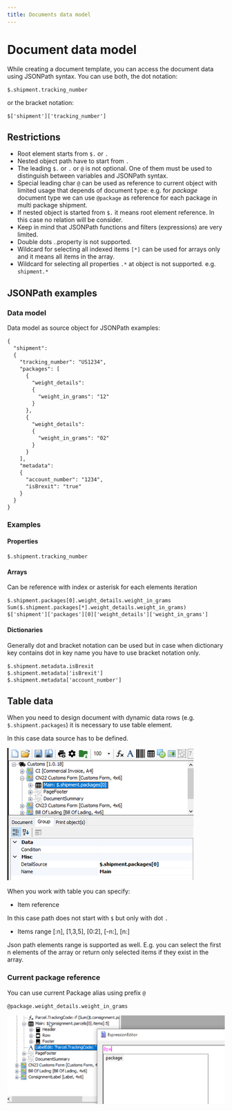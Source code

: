 ```yaml
---
title: Documents data model
---
```


# Document data model

While creating a document template, you can access the document data using JSONPath syntax. You can use both, the dot notation:

```code
$.shipment.tracking_number
```
or the bracket notation:

```code
$['shipment']['tracking_number']
```
## Restrictions

* Root element starts from `$.` or `.`
* Nested object path have to start from `.`
* The leading `$.` or `.` or `@` is not optional. One of them must be used to distinguish between variables and JSONPath syntax.
* Special leading char `@` can be used as reference to current object with limited usage that depends of document type: e.g. for *package* document type we can use `@package` as reference for each package in multi package shipment.
* If nested object is started from `$.` it means root element reference. In this case no relation will be consider.
* Keep in mind that JSONPath functions and filters (expressions) are very limited.
* Double dots ..property is not supported.
* Wildcard for selecting all indexed items `[*]` can be used for arrays only and it means all items in the array.
* Wildcard for selecting all properties `.*` at object is not supported. e.g. `shipment.*`

## JSONPath examples

### Data model
Data model as source object for JSONPath examples:
```code
{
  "shipment":
  {
    "tracking_number": "US1234",
    "packages": [
      {
        "weight_details":
        {
          "weight_in_grams": "12"
        }
      },
      {
        "weight_details":
        {
          "weight_in_grams": "02"
        }
      }
    ],
    "metadata":
    {
      "account_number": "1234",
      "isBrexit": "true"
    }
  }
}
```

### Examples

#### Properties

```code
$.shipment.tracking_number
```

#### Arrays

Can be reference with index or asterisk for each elements iteration
```code
$.shipment.packages[0].weight_details.weight_in_grams
Sum($.shipment.packages[*].weight_details.weight_in_grams)
$['shipment']['packages'][0]['weight_details']['weight_in_grams']
```

#### Dictionaries

Generally dot and bracket notation can be used but in case when dictionary key contains dot in key name you have to use bracket notation only.
```code
$.shipment.metadata.isBrexit
$.shipment.metadata['isBrexit']
$.shipment.metadata['account_number']
```

## Table data

When you need to design document with dynamic data rows (e.g. `$.shipment.packages`) it is necessary to use table element.  

In this case data source has to be defined.  

![Table data](./images/table-data-source.png)<p>

When you work with table you can specify:

* Item reference

In this case path does not start with `$` but only with dot `.`

* Items range [:n], [1,3,5], [0:2], [-n:], [n:]

Json path elements range is supported as well. E.g. you can select the first n elements of the array or return only selected items if they exist in the array.

### Current package reference

You can use current Package alias using prefix `@`

```code
@package.weight_details.weight_in_grams
```

![](./images/package-alias.png)  
